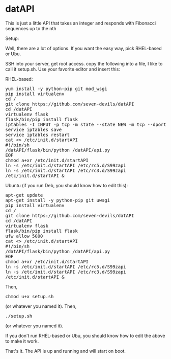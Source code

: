 datAPI
======

This is just a little API that takes an integer and responds with Fibonacci sequences up to the nth

Setup:

Well, there are a lot of options. If you want the easy way, pick RHEL-based or Ubu.

SSH into your server, get root access.
copy the following into a file, I like to call it setup.sh. Use your favorite editor and insert this:

RHEL-based:
<pre>
yum install -y python-pip git mod_wsgi
pip install virtualenv
cd /
git clone https://github.com/seven-devils/datAPI
cd /datAPI
virtualenv flask
flask/bin/pip install flask
iptables -I INPUT -p tcp -m state --state NEW -m tcp --dport 5000 -j ACCEPT
service iptables save
service iptables restart
cat <<EOF >> /etc/init.d/startAPI
#!/bin/sh
/datAPI/flask/bin/python /datAPI/api.py
EOF
chmod a+xr /etc/init.d/startAPI
ln -s /etc/init.d/startAPI /etc/rc5.d/S99zapi
ln -s /etc/init.d/startAPI /etc/rc3.d/S99zapi
/etc/init.d/startAPI &
</pre>

Ubuntu (if you run Deb, you should know how to edit this):

<pre>
apt-get update
apt-get install -y python-pip git uwsgi
pip install virtualenv
cd /
git clone https://github.com/seven-devils/datAPI
cd /datAPI
virtualenv flask
flask/bin/pip install flask
ufw allow 5000
cat <<EOF >> /etc/init.d/startAPI
#!/bin/sh
/datAPI/flask/bin/python /datAPI/api.py
EOF
chmod a+xr /etc/init.d/startAPI
ln -s /etc/init.d/startAPI /etc/rc5.d/S99zapi
ln -s /etc/init.d/startAPI /etc/rc3.d/S99zapi
/etc/init.d/startAPI &
</pre>

Then, <pre>chmod u+x setup.sh</pre> (or whatever you named it).
Then, <pre>./setup.sh</pre> (or whatever you named it).

If you don't run RHEL-based or Ubu, you should know how to edit the above to make it work.

That's it. The API is up and running and will start on boot. 
